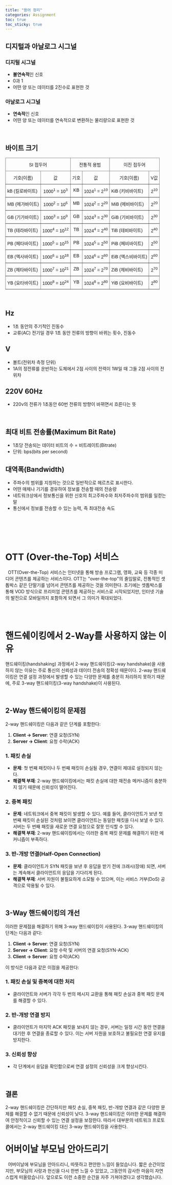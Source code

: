 ```yaml
---
title: "용어 정리"
categories: Assignment
toc: true
toc_sticky: true
---
```


## 디지털과 아날로그 시그널

### 디지털 시그널
  
  * **불연속적**인 신호
  * 0과 1
  * 어떤 양 또는 데이터를 2진수로 표현한 것

### 아날로그 시그널

  * **연속적**인 신호
  * 어떤 양 또는 데이터를 연속적으로 변환하는 물리량으로 표현한 것

<br>

## 바이트 크기

<style type="text/css">
.tg  {border-collapse:collapse;border-spacing:0;}
.tg td{border-color:black;border-style:solid;border-width:1px;font-family:Arial, sans-serif;font-size:14px;
  overflow:hidden;padding:10px 5px;word-break:normal;}
.tg th{border-color:black;border-style:solid;border-width:1px;font-family:Arial, sans-serif;font-size:14px;
  font-weight:normal;overflow:hidden;padding:10px 5px;word-break:normal;}
.tg .tg-c3ow{border-color:inherit;text-align:center;vertical-align:top}
.tg .tg-0pky{border-color:inherit;text-align:left;vertical-align:top}
</style>
<table class="tg">
<thead>
  <tr>
    <th class="tg-c3ow" colspan="2">SI 접두어</th>
    <th class="tg-c3ow" colspan="2">전통적 용법</th>
    <th class="tg-c3ow" colspan="2">이진 접두어</th>
  </tr>
</thead>
<tbody>
  <tr>
    <td class="tg-c3ow">기호(이름)</td>
    <td class="tg-c3ow">값</td>
    <td class="tg-c3ow">기호</td>
    <td class="tg-c3ow">값</td>
    <td class="tg-c3ow">기호(이름)</td>
    <td class="tg-c3ow">V값</td>
  </tr>
  <tr>
    <td class="tg-0pky">kB (킬로바이트)</td>
    <td class="tg-c3ow">1000<sup>1</sup> = 10<sup>3</sup></td>
    <td class="tg-c3ow">KB</td>
    <td class="tg-c3ow">1024<sup>1</sup> = 2<sup>10</sup></td>
    <td class="tg-0pky">KiB (키비바이트)</td>
    <td class="tg-c3ow">2<sup>10</sup></td>
  </tr>
  <tr>
    <td class="tg-0pky">MB (메가바이트)</td>
    <td class="tg-c3ow">1000<sup>2</sup> = 10<sup>6</sup></td>
    <td class="tg-c3ow">MB</td>
    <td class="tg-c3ow">1024<sup>2</sup> = 2<sup>20</sup></td>
    <td class="tg-0pky">MiB (메비바이트)</td>
    <td class="tg-c3ow">2<sup>20</sup></td>
  </tr>
  <tr>
    <td class="tg-0pky">GB (기가바이트)</td>
    <td class="tg-c3ow">1000<sup>3</sup> = 10<sup>9</sup></td>
    <td class="tg-c3ow">GB</td>
    <td class="tg-c3ow">1024<sup>3</sup> = 2<sup>30</sup></td>
    <td class="tg-0pky">GiB (기비바이트)</td>
    <td class="tg-c3ow">2<sup>30</sup></td>
  </tr>
  <tr>
    <td class="tg-0pky">TB (테라바이트)</td>
    <td class="tg-c3ow">1000<sup>4</sup> = 10<sup>12</sup></td>
    <td class="tg-c3ow">TB</td>
    <td class="tg-c3ow">1024<sup>4</sup> = 2<sup>40</sup></td>
    <td class="tg-0pky">TiB (테비바이트)</td>
    <td class="tg-c3ow">2<sup>40</sup></td>
  </tr>
  <tr>
    <td class="tg-0pky">PB (페타바이트)</td>
    <td class="tg-c3ow">1000<sup>5</sup> = 10<sup>15</sup></td>
    <td class="tg-c3ow">PB</td>
    <td class="tg-c3ow">1024<sup>5</sup> = 2<sup>50</sup></td>
    <td class="tg-0pky">PiB (페비바이트)</td>
    <td class="tg-c3ow">2<sup>50</sup></td>
  </tr>
  <tr>
    <td class="tg-0pky">EB (엑사바이트)</td>
    <td class="tg-c3ow">1000<sup>6</sup> = 10<sup>18</sup></td>
    <td class="tg-c3ow">EB</td>
    <td class="tg-c3ow">1024<sup>6</sup> = 2<sup>60</sup></td>
    <td class="tg-0pky">EiB (엑스비바이트)</td>
    <td class="tg-c3ow">2<sup>60</sup></td>
  </tr>
  <tr>
    <td class="tg-0pky">ZB (제타바이트)</td>
    <td class="tg-c3ow">1000<sup>7</sup> = 10<sup>21</sup></td>
    <td class="tg-c3ow">ZB</td>
    <td class="tg-c3ow">1024<sup>7</sup> = 2<sup>70</sup></td>
    <td class="tg-0pky">ZiB (제비바이트)</td>
    <td class="tg-c3ow">2<sup>70</sup></td>
  </tr>
  <tr>
    <td class="tg-0pky">YB (요타바이트)</td>
    <td class="tg-c3ow">1000<sup>8</sup> = 10<sup>24</sup></td>
    <td class="tg-c3ow">YB</td>
    <td class="tg-c3ow">1024<sup>8</sup> = 2<sup>80</sup></td>
    <td class="tg-0pky">YiB (요비바이트)</td>
    <td class="tg-c3ow">2<sup>80</sup></td>
  </tr>
</tbody>
</table>
<br>

## Hz
* 1초 동안의 주기적인 진동수
* 교류(AC) 전기일 경우 1초 동안 전류의 방향이 바뀌는 횟수, 진동수

## V
* 볼트(전위차 측정 단위)
* 1A의 정전류를 운반하는 도체에서 2점 사이의 전력이 1W일 때 그들 2점 사이의 전위차

## 220V 60Hz
* 220v의 전류가 1초동안 60번 전류의 방향이 바뀌면서 흐른다는 뜻
<br>

## 최대 비트 전송률(Maximum Bit Rate)
* 1초당 전송되는 데이터 비트의 수 = 비트레이트(Bitrate)
* 단위: bps(bits per second)

## 대역폭(Bandwidth)
* 주파수의 범위를 지칭하는 것으로 일반적으로 헤르츠로 표시한다.
* 어떤 매체나 기기를 경유하여 정보를 전송할 때의 전송량
* 네트워크상에서 정보통신을 위한 신호의 최고주파수와 최저주파수의 범위를 일컫는 말
* 통신에서 정보를 전송할 수 있는 능력, 즉 최대전송 속도

<br>
<br>
<br>
<br>


# OTT (Over-the-Top) 서비스

&nbsp;&nbsp;OTT(Over-the-Top) 서비스는 인터넷을 통해 방송 프로그램, 영화, 교육 등 각종 미디어 콘텐츠를 제공하는 서비스이다. OTT는 "over-the-top"의 줄임말로, 전통적인 셋톱박스 같은 단말기를 넘어서 콘텐츠를 제공하는 것을 의미한다. 초기에는 셋톱박스를 통해 VOD 방식으로 프리미엄 콘텐츠를 제공하는 서비스로 시작되었지만, 인터넷 기술의 발전으로 모바일까지 포함하게 되면서 그 의미가 확대되었다.

<br>
<br>

# 핸드쉐이킹에서 2-Way를 사용하지 않는 이유

핸드쉐이킹(handshaking) 과정에서 2-way 핸드쉐이킹(2-way handshake)을 사용하지 않는 이유는 주로 통신의 신뢰성과 데이터 전송의 정확성 때문이다. 2-way 핸드쉐이킹은 연결 설정 과정에서 발생할 수 있는 다양한 문제를 충분히 처리하지 못하기 때문에, 주로 3-way 핸드쉐이킹(3-way handshake)이 사용된다.

<br>

## 2-Way 핸드쉐이킹의 문제점

2-way 핸드쉐이킹은 다음과 같은 단계를 포함한다:
1. **Client → Server**: 연결 요청(SYN)
2. **Server → Client**: 요청 수락(ACK)

### 1. 패킷 손실

- **문제**: 첫 번째 패킷이나 두 번째 패킷이 손실될 경우, 연결이 제대로 설정되지 않는다.
- **해결책 부재**: 2-way 핸드쉐이킹에서는 패킷 손실에 대한 재전송 메커니즘이 충분하지 않기 때문에 신뢰성이 떨어진다.

### 2. 중복 패킷

- **문제**: 네트워크에서 중복 패킷이 발생할 수 있다. 예를 들어, 클라이언트가 보낸 첫 번째 패킷이 손실된 것처럼 보이면 클라이언트는 동일한 패킷을 다시 보낼 수 있다. 서버는 두 번째 패킷을 새로운 연결 요청으로 잘못 인식할 수 있다.
- **해결책 부재**: 2-way 핸드쉐이킹에서는 이러한 중복 패킷 문제를 해결하기 위한 메커니즘이 부족하다.

### 3. 반-개방 연결(Half-Open Connection)

- **문제**: 클라이언트가 SYN 패킷을 보낸 후 응답을 받기 전에 크래시(장애) 되면, 서버는 계속해서 클라이언트의 응답을 기다리게 된다.
- **해결책 부재**: 서버 자원이 불필요하게 소모될 수 있으며, 이는 서비스 거부(DoS) 공격으로 악용될 수 있다.

<br>

## 3-Way 핸드쉐이킹의 개선

이러한 문제점을 해결하기 위해 3-way 핸드쉐이킹이 사용된다. 3-way 핸드쉐이킹의 단계는 다음과 같다:

1. **Client → Server**: 연결 요청(SYN)
2. **Server → Client**: 요청 수락 및 서버의 연결 요청(SYN-ACK)
3. **Client → Server**: 요청 수락(ACK)

이 방식은 다음과 같은 이점을 제공한다:

### 1. 패킷 손실 및 중복에 대한 처리

- 클라이언트와 서버가 각각 두 번의 메시지 교환을 통해 패킷 손실과 중복 패킷 문제를 해결할 수 있다.

### 2. 반-개방 연결 방지

- 클라이언트가 마지막 ACK 패킷을 보내지 않는 경우, 서버는 일정 시간 동안 연결을 대기한 후 연결을 종료할 수 있다. 이는 서버 자원을 보호하고 불필요한 연결 유지를 방지한다.

### 3. 신뢰성 향상

- 각 단계에서 응답을 확인함으로써 연결 설정의 신뢰성을 크게 향상시킨다.

<br>

## 결론

2-way 핸드쉐이킹은 간단하지만 패킷 손실, 중복 패킷, 반-개방 연결과 같은 다양한 문제를 해결할 수 없기 때문에 신뢰성이 낮다. 3-way 핸드쉐이킹은 이러한 문제를 해결하여 안정적이고 신뢰할 수 있는 연결 설정을 보장한다. 따라서 대부분의 네트워크 프로토콜에서는 2-way 핸드쉐이킹 대신 3-way 핸드쉐이킹을 사용한다.

# 어버이날 부모님 안아드리기

&nbsp;&nbsp;어버이날에 부모님을 안아드리니, 따뜻하고 편안한 느낌이 들었습니다. 짧은 순간이었지만, 부모님의 사랑과 헌신을 다시 한번 느낄 수 있었고, 그동안의 감사한 마음이 자연스럽게 떠올랐습니다. 앞으로도 이런 소중한 순간을 자주 가져야겠다고 생각했습니다.